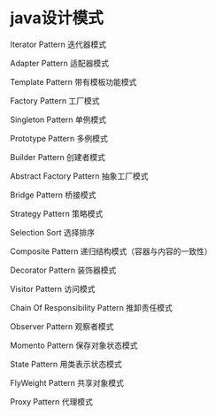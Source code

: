 # java设计模式

Iterator Pattern    迭代器模式

Adapter Pattern    适配器模式

Template Pattern    带有模板功能模式

Factory Pattern    工厂模式

Singleton Pattern    单例模式

Prototype Pattern    多例模式

Builder Pattern    创建者模式

Abstract Factory Pattern 抽象工厂模式

Bridge Pattern    桥接模式

Strategy Pattern    策略模式

Selection Sort   选择排序

Composite Pattern    递归结构模式（容器与内容的一致性）
 
Decorator Pattern    装饰器模式

Visitor Pattern    访问模式

Chain Of Responsibility Pattern    推卸责任模式

Observer Pattern    观察者模式

Momento Pattern    保存对象状态模式

State Pattern    用类表示状态模式

FlyWeight Pattern    共享对象模式

Proxy Pattern    代理模式



